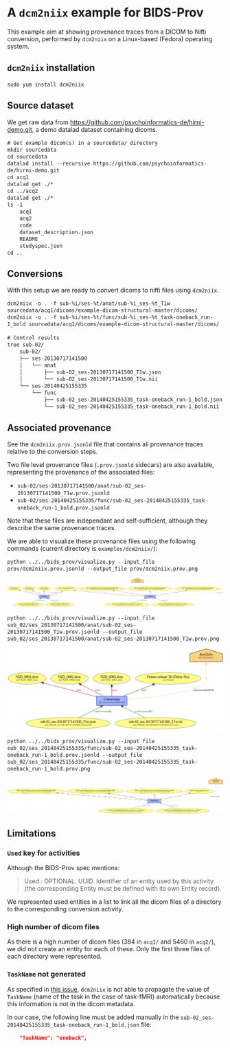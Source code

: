 # A `dcm2niix` example for BIDS-Prov

This example aim at showing provenance traces from a DICOM to Nifti conversion, performed by `dcm2niix` on a Linux-based (Fedora) operating system.

## `dcm2niix` installation

```shell
sudo yum install dcm2niix
```

## Source dataset

We get raw data from https://github.com/psychoinformatics-de/hirni-demo.git, a demo datalad dataset containing dicoms.

```shell
# Get example dicom(s) in a sourcedata/ directory
mkdir sourcedata
cd sourcedata
datalad install --recursive https://github.com/psychoinformatics-de/hirni-demo.git
cd acq1
datalad get ./*
cd ../acq2
datalad get ./*
ls -1
    acq1
    acq2
    code
    dataset_description.json
    README
    studyspec.json
cd ..
```

## Conversions

With this setup we are ready to convert dicoms to nifti files using `dcm2niix`.

```shell
dcm2niix -o . -f sub-%i/ses-%t/anat/sub-%i_ses-%t_T1w sourcedata/acq1/dicoms/example-dicom-structural-master/dicoms/
dcm2niix -o . -f sub-%i/ses-%t/func/sub-%i_ses-%t_task-oneback_run-1_bold sourcedata/acq1/dicoms/example-dicom-structural-master/dicoms/

# Control results
tree sub-02/
    sub-02/
    ├── ses-20130717141500
    │   └── anat
    │       ├── sub-02_ses-20130717141500_T1w.json
    │       └── sub-02_ses-20130717141500_T1w.nii
    └── ses-20140425155335
        └── func
            ├── sub-02_ses-20140425155335_task-oneback_run-1_bold.json
            └── sub-02_ses-20140425155335_task-oneback_run-1_bold.nii
```

## Associated provenance

See the `dcm2niix.prov.jsonld` file that contains all provenance traces relative to the conversion steps.

Two file level provenance files (`.prov.jsonld` sidecars) are also available, representing the provenance of the associated files:
* `sub-02/ses-20130717141500/anat/sub-02_ses-20130717141500_T1w.prov.jsonld`
* `sub-02/ses-20140425155335/func/sub-02_ses-20140425155335_task-oneback_run-1_bold.prov.jsonld`

Note that these files are independant and self-sufficient, although they describe the same provenance traces.

We are able to visualize these provenance files using the following commands (current directory is `examples/dcm2niix/`):

```shell
python ../../bids_prov/visualize.py --input_file prov/dcm2niix.prov.jsonld --output_file prov/dcm2niix.prov.png
```
![](/examples/dcm2niix/prov/dcm2niix.prov.png)

```shell
python ../../bids_prov/visualize.py --input_file sub_02/ses_20130717141500/anat/sub-02_ses-20130717141500_T1w.prov.jsonld --output_file sub_02/ses_20130717141500/anat/sub-02_ses-20130717141500_T1w.prov.png
```
![](/examples/dcm2niix/sub_02/ses_20130717141500/anat/sub-02_ses-20130717141500_T1w.prov.png)

```shell
python ../../bids_prov/visualize.py --input_file sub_02/ses_20140425155335/func/sub-02_ses-20140425155335_task-oneback_run-1_bold.prov.jsonld --output_file sub_02/ses_20140425155335/func/sub-02_ses-20140425155335_task-oneback_run-1_bold.prov.png
```
![](/examples/dcm2niix/sub_02/ses_20140425155335/func/sub-02_ses-20140425155335_task-oneback_run-1_bold.prov.png)

## Limitations

### `Used` key for activities

Although the BIDS-Prov spec mentions:

> Used : OPTIONAL. UUID. Identifier of an entity used by this activity (the corresponding Entity must be defined with its own Entity record).

We represented used entities in a list to link all the dicom files of a directory to the corresponding conversion activity.

### High number of dicom files

As there is a high number of dicom files (384 in `acq1/` and 5460 in `acq2/`), we did not create an entity for each of these. Only the first three files of each directory were represented.

### `TaskName` not generated

As specified in [this issue](https://github.com/rordenlab/dcm2niix/issues/148), `dcm2niix` is not able to propagate the value of `TaskName` (name of the task in the case of task-fMRI) automatically because this information is not in the dicom metadata.

In our case, the following line must be added manually in the `sub-02_ses-20140425155335_task-oneback_run-1_bold.json` file:

```json
    "TaskName": "oneback",
```
